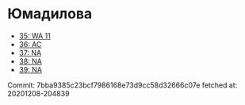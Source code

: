# Юмадилова
- [35: WA 11](35.md)
- [36: AC](36.md)
- [37: NA](37.md)
- [38: NA](38.md)
- [39: NA](39.md)

Commit: 7bba9385c23bcf7986168e73d9cc58d32666c07e
 fetched at: 20201208-204839
